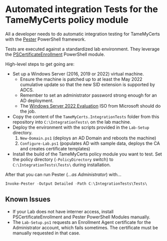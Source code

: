 ﻿# Automated integration Tests for the TameMyCerts policy module

All a developer needs to do automatic integration testing for TameMyCerts with the [Pester](https://github.com/pester/Pester) PowerShell framework.

Tests are executed against a standardized lab environment. They leverage the [PSCertificateEnrollment](https://github.com/Sleepw4lker/PSCertificateEnrollment) PowerShell module.

High-level steps to get going are:

- Set up a Windows Server (2016, 2019 or 2022) virtual machine.
    - Ensure the machine is patched up to at least the May 2022 cumulative update so that the new SID extension is supported by ADCS.
    - Remember to set an administrator password strong enough for an AD deployment.
    - The [Windows Server 2022 Evaluation](https://www.microsoft.com/en-us/evalcenter/evaluate-windows-server-2022) ISO from Microsoft should do the job.
- Copy the content of the `TameMyCerts.IntegrationTests` folder from this repository into `C:\IntegrationTests\` on the lab machine.
- Deploy the environment with the scripts provided in the `Lab-Setup` directory.
    1. `New-Domain.ps1` (deploys an AD Domain and reboots the machine)
    2. `Configure-Lab.ps1` (populates AD with sample data, deploys the CA and creates certificate templates)
- Install the build of the TameMyCerts policy module you want to test. Set the policy directory (`-PolicyDirectory` switch) to `C:\IntegrationTests\Tests\` during installation.

After that you can run Pester (_...as Administrator_) with...

```powershell
Invoke-Pester -Output Detailed -Path C:\IntegrationTests\Tests\
```

## Known Issues

- If your Lab does not have interner access, install PSCertificateEnrollment and Pester PowerShell Modules manually.
- The `Lab-Setup.ps1` requests an Enrollment Agent certificate for the Administrator account, which fails sometimes. The certificate must be manually requested in that case.